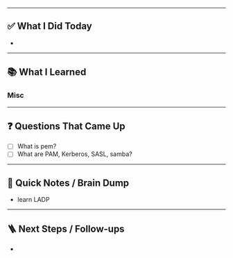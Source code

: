 
---

## ✅ What I Did Today
- 

---

## 📚 What I Learned
### Misc

---

## ❓ Questions That Came Up
- [ ] What is pem?
- [ ] What are PAM, Kerberos, SASL, samba?

---

## 🧠 Quick Notes / Brain Dump
- learn LADP

---

## 🪜 Next Steps / Follow-ups
- 